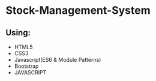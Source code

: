 
# Stock-Management-System

## Using:
- HTML5
- CSS3
- Javascript(ES6 & Module Patterns)
- Bootstrap
- JAVASCRIPT


